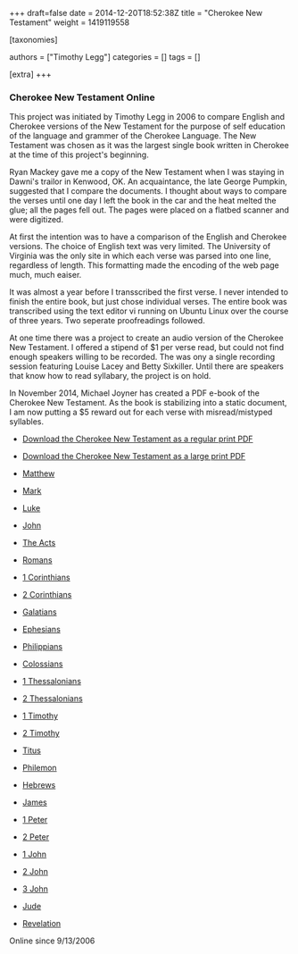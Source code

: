 +++
draft=false
date = 2014-12-20T18:52:38Z
title = "Cherokee New Testament"
weight = 1419119558

[taxonomies]

authors = ["Timothy Legg"]
categories = []
tags = []

[extra]
+++
### Cherokee New Testament Online
  
This project was initiated by Timothy Legg in 2006 to compare English and Cherokee versions of the New Testament for the purpose of self education of the language and grammer of the Cherokee Language. The New Testament was chosen as it was the largest single book written in Cherokee at the time of this project's beginning.  
  
Ryan Mackey gave me a copy of the New Testament when I was staying in Dawni's trailor in Kenwood, OK. An acquaintance, the late George Pumpkin, suggested that I compare the documents. I thought about ways to compare the verses until one day I left the book in the car and the heat melted the glue; all the pages fell out. The pages were placed on a flatbed scanner and were digitized.  
  
At first the intention was to have a comparison of the English and Cherokee versions. The choice of English text was very limited. The University of Virginia was the only site in which each verse was parsed into one line, regardless of length. This formatting made the encoding of the web page much, much eaiser.  
<!-- more -->  
It was almost a year before I transscribed the first verse. I never intended to finish the entire book, but just chose individual verses. The entire book was transcribed using the text editor vi running on Ubuntu Linux over the course of three years. Two seperate proofreadings followed.  
  
At one time there was a project to create an audio version of the Cherokee New Testament. I offered a stipend of $1 per verse read, but could not find enough speakers willing to be recorded. The was ony a single recording session featuring Louise Lacey and Betty Sixkiller. Until there are speakers that know how to read syllabary, the project is on hold.  
  
In November 2014, Michael Joyner has created a PDF e-book of the Cherokee New Testament. As the book is stabilizing into a static document, I am now putting a $5 reward out for each verse with misread/mistyped syllables.  
  
* [Download the Cherokee New Testament as a regular print PDF](https://www.dropbox.com/s/alb8db78n9o30lz/cnts.pdf?dl=0)

* [Download the Cherokee New Testament as a large print PDF](https://www.dropbox.com/s/s0crk1oda2qhz4m/cntl.pdf?dl=0)

  
* [Matthew](@/Cherokee-New-Testament/Matthew/index.md)

* [Mark](@/Cherokee-New-Testament/Mark/index.md)

* [Luke](@/Cherokee-New-Testament/Luke/index.md)

* [John](@/Cherokee-New-Testament/John/index.md)

* [The Acts](@/Cherokee-New-Testament/The-Acts/index.md)

* [Romans](@/Cherokee-New-Testament/Romans/index.md)

* [1 Corinthians](@/Cherokee-New-Testament/1-Corinthians/index.md)

* [2 Corinthians](@/Cherokee-New-Testament/2-Corinthians/index.md)

* [Galatians](@/Cherokee-New-Testament/Galatians/index.md)

* [Ephesians](@/Cherokee-New-Testament/Ephesians/index.md)

* [Philippians](@/Cherokee-New-Testament/Philippians/index.md)

* [Colossians](@/Cherokee-New-Testament/Colossians/index.md)

* [1 Thessalonians](@/Cherokee-New-Testament/1-Thessalonians/index.md)

* [2 Thessalonians](@/Cherokee-New-Testament/2-Thessalonians/index.md)

* [1 Timothy](@/Cherokee-New-Testament/1-Timothy/index.md)

* [2 Timothy](@/Cherokee-New-Testament/2-Timothy/index.md)

* [Titus](@/Cherokee-New-Testament/Titus/index.md)

* [Philemon](@/Cherokee-New-Testament/Philemon/index.md)

* [Hebrews](@/Cherokee-New-Testament/Hebrews/index.md)

* [James](@/Cherokee-New-Testament/James/index.md)

* [1 Peter](@/Cherokee-New-Testament/1-Peter/index.md)

* [2 Peter](@/Cherokee-New-Testament/2-Peter/index.md)

* [1 John](@/Cherokee-New-Testament/1-John/index.md)

* [2 John](@/Cherokee-New-Testament/2-John/index.md)

* [3 John](@/Cherokee-New-Testament/3-John/index.md)

* [Jude](@/Cherokee-New-Testament/Jude/index.md)

* [Revelation](@/Cherokee-New-Testament/Revelation/index.md)

  
  
Online since 9/13/2006
